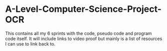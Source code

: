 # A-Level-Computer-Science-Project-OCR
This contains all my 6 sprints with the code, pseudo code and program code itself. It will include links to video proof but mainly is a list of resources I can use to link back to.
